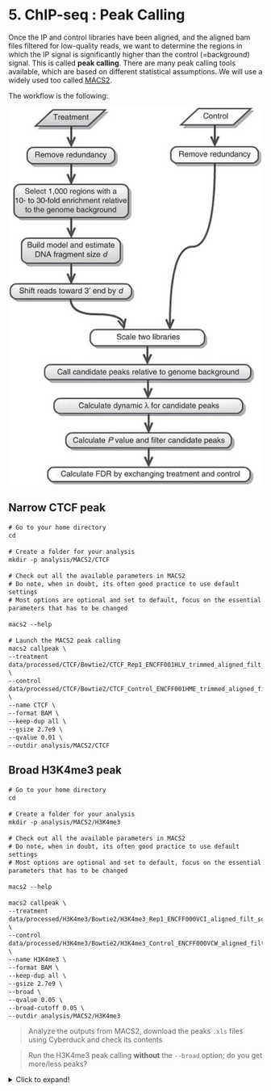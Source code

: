# 5. ChIP-seq : Peak Calling

Once the IP and control libraries have been aligned, and the aligned bam files filtered for low-quality reads, we want to determine the regions in which the IP signal is significantly higher than the control (=background) signal. This is called **peak calling**. There are many peak calling tools available, which are based on different statistical assumptions. We will use a widely used too called [MACS2](https://github.com/jsh58/MACS).

The workflow is the following:

![Workflow macs2](./macs_workflow.png)

## Narrow CTCF peak

```
# Go to your home directory
cd 

# Create a folder for your analysis
mkdir -p analysis/MACS2/CTCF

# Check out all the available parameters in MACS2
# Do note, when in doubt, its often good practice to use default settings
# Most options are optional and set to default, focus on the essential parameters that has to be changed

macs2 --help

# Launch the MACS2 peak calling
macs2 callpeak \
--treatment data/processed/CTCF/Bowtie2/CTCF_Rep1_ENCFF001HLV_trimmed_aligned_filt_sort_nodup.bam \
--control data/processed/CTCF/Bowtie2/CTCF_Control_ENCFF001HME_trimmed_aligned_filt_sort_nodup.bam \
--name CTCF \
--format BAM \
--keep-dup all \
--gsize 2.7e9 \
--qvalue 0.01 \
--outdir analysis/MACS2/CTCF
```

## Broad H3K4me3 peak

```
# Go to your home directory
cd 

# Create a folder for your analysis
mkdir -p analysis/MACS2/H3K4me3

# Check out all the available parameters in MACS2
# Do note, when in doubt, its often good practice to use default settings
# Most options are optional and set to default, focus on the essential parameters that has to be changed

macs2 --help

macs2 callpeak \
--treatment data/processed/H3K4me3/Bowtie2/H3K4me3_Rep1_ENCFF000VCI_aligned_filt_sort_nodup.bam \
--control data/processed/H3K4me3/Bowtie2/H3K4me3_Control_ENCFF000VCW_aligned_filt_sort_nodup.bam \
--name H3K4me3 \
--format BAM \
--keep-dup all \
--gsize 2.7e9 \
--broad \
--qvalue 0.05 \
--broad-cutoff 0.05 \
--outdir analysis/MACS2/H3K4me3

```

> Analyze the outputs from MACS2, download the peaks `.xls` files using Cyberduck and check its contents

> Run the H3K4me3 peak calling **without** the `--broad` option; do you get more/less peaks? 


<details>
  <summary>Click to expand!</summary>
  
  ## Heading
  1. A numbered
  2. list
     * With some
     * Sub bullets
</details>
